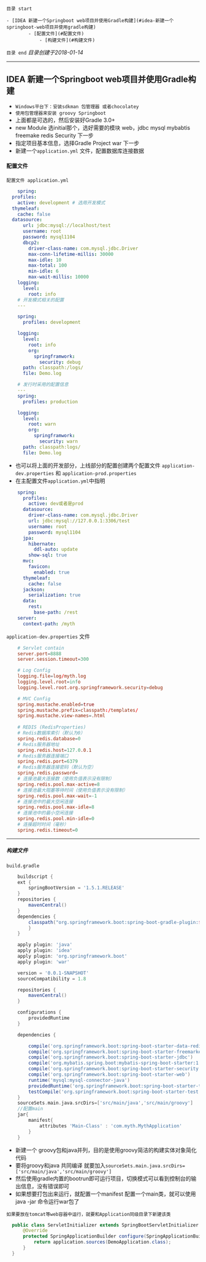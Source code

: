`目录 start`
 
    - [IDEA 新建一个Springboot web项目并使用Gradle构建](#idea-新建一个springboot-web项目并使用gradle构建)
            - [配置文件](#配置文件)
                - [构建文件](#构建文件)

`目录 end` *目录创建于2018-01-14*
****************************************
## IDEA 新建一个Springboot web项目并使用Gradle构建
- `Windows平台下：安装sdkman 包管理器 或者chocolatey`
- `使用包管理器来安装 groovy Springboot`
- 上面都是可选的，然后安装好Gradle 3.0+
- new Module 选initial那个，选好需要的模块 web，jdbc mysql mybabtis freemake redis Security 下一步
- 指定项目基本信息，选择Gradle Project war 下一步
- 新建一个`application.yml` 文件，配置数据库连接数据

#### 配置文件
`配置文件 application.yml`
```yml
	spring:
  profiles:
    active: development # 选用开发模式
  thymeleaf:
    cache: false
  datasource:
      url: jdbc:mysql://localhost/test
      username: root
      password: mysql1104
      dbcp2:
        driver-class-name: com.mysql.jdbc.Driver
        max-conn-lifetime-millis: 30000
        max-idle: 10
        max-total: 100
        min-idle: 6
        max-wait-millis: 10000
    logging:
      level:
        root: info
    # 开发模式相关的配置
    ---

    spring:
      profiles: development

    logging:
      level:
        root: info
        org:
          springframwork:
            security: debug
      path: classpath:/logs/
      file: Demo.log

    # 发行时采用的配置信息
    ---
    spring:
      profiles: production

    logging:
      level:
        root: warn
        org:
          springframwork:
            security: warn
      path: classpath:logs/
      file: Demo.log
```

- 也可以将上面的开发部分，上线部分的配置创建两个配置文件 `application-dev.properties` 和 `application-prod.properties`
- 在主配置文件`application.yml`中指明
```yml
    spring:
      profiles:
        active: dev或者是prod
      datasource:
        driver-class-name: com.mysql.jdbc.Driver
        url: jdbc:mysql://127.0.0.1:3306/test
        username: root
        password: mysql1104
      jpa:
        hibernate:
          ddl-auto: update
        show-sql: true
      mvc:
        favicon:
          enabled: true
      thymeleaf:
        cache: false
      jackson:
        serialization: true
      data:
        rest:
          base-path: /rest
    server:
      context-path: /myth
```
`application-dev.properties` 文件
```conf
    # Servlet contain
    server.port=8888
    server.session.timeout=300

    # Log Config
    logging.file=log/myth.log
    logging.level.root=info
    logging.level.root.org.springframework.security=debug

    # MVC Config
    spring.mustache.enabled=true
    spring.mustache.prefix=classpath:/templates/
    spring.mustache.view-names=.html
            
    # REDIS (RedisProperties)
    # Redis数据库索引（默认为0）
    spring.redis.database=0
    # Redis服务器地址
    spring.redis.host=127.0.0.1
    # Redis服务器连接端口
    spring.redis.port=6379
    # Redis服务器连接密码（默认为空）
    spring.redis.password=
    # 连接池最大连接数（使用负值表示没有限制）
    spring.redis.pool.max-active=8
    # 连接池最大阻塞等待时间（使用负值表示没有限制）
    spring.redis.pool.max-wait=-1
    # 连接池中的最大空闲连接
    spring.redis.pool.max-idle=8
    # 连接池中的最小空闲连接
    spring.redis.pool.min-idle=0
    # 连接超时时间（毫秒）
    spring.redis.timeout=0
```
***********************************

##### 构建文件

`build.gradle`
```groovy
	buildscript {
	ext {
		springBootVersion = '1.5.1.RELEASE'
	}
	repositories {
		mavenCentral()
	}
	dependencies {
		classpath("org.springframework.boot:spring-boot-gradle-plugin:${springBootVersion}")
	    }
    }

    apply plugin: 'java'
    apply plugin: 'idea'
    apply plugin: 'org.springframework.boot'
    apply plugin: 'war'

    version = '0.0.1-SNAPSHOT'
    sourceCompatibility = 1.8

    repositories {
	    mavenCentral()
    }

    configurations {
	    providedRuntime
    }

    dependencies {

	    compile('org.springframework.boot:spring-boot-starter-data-redis')
	    compile('org.springframework.boot:spring-boot-starter-freemarker')
	    compile('org.springframework.boot:spring-boot-starter-jdbc')
	    compile('org.mybatis.spring.boot:mybatis-spring-boot-starter:1.2.0')
	    compile('org.springframework.boot:spring-boot-starter-security')
	    compile('org.springframework.boot:spring-boot-starter-web')
	    runtime('mysql:mysql-connector-java')
	    providedRuntime('org.springframework.boot:spring-boot-starter-tomcat')
	    testCompile('org.springframework.boot:spring-boot-starter-test')
    }
    sourceSets.main.java.srcDirs=['src/main/java','src/main/groovy']
    //配置main
    jar{
	    manifest{
		    attributes 'Main-Class' : 'com.myth.MythApplication'
	    }
    }

```
- 新建一个 groovy包和java并列，目的是使用groovy简洁的构建实体对象简化代码
- 要将groovy和java 共同编译 就要加入`sourceSets.main.java.srcDirs=['src/main/java','src/main/groovy']`
- 然后使用gradle内置的bootrun即可运行项目，切换模式可以看到控制台的输出信息，没有错误即可
- 如果想要打包出来运行，就配置一个manifest 配置一个main类，就可以使用java -jar 命令运行war包了


`如果要放在tomcat等web容器中运行，就要和Application同级目录下新建该类`
```java
  public class ServletInitializer extends SpringBootServletInitializer {
      @Override
      protected SpringApplicationBuilder configure(SpringApplicationBuilder application) {
          return application.sources(DemoApplication.class);
      }
  }
```


